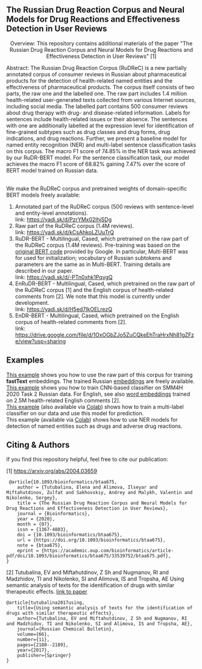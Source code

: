 The Russian Drug Reaction Corpus and Neural Models for Drug Reactions and Effectiveness Detection in User Reviews
---

<p style="text-align: center;">
Overview: This repository contains additional materials of the paper "The Russian Drug Reaction Corpus and Neural Models for Drug Reactions and Effectiveness Detection in User Reviews" [1]
</p>
Abstract: The Russian Drug Reaction Corpus (RuDReC) is a new partially annotated corpus of consumer reviews in Russian about pharmaceutical products for the detection of health-related named entities and the effectiveness of pharmaceutical products. The corpus itself consists of two parts, the raw one and the labelled one. The raw part includes 1.4 million health-related user-generated texts collected from various Internet sources, including social media. The labelled part contains 500 consumer reviews about drug therapy with drug- and disease-related information. Labels for sentences include health-related issues or their absence. The sentences with one are additionally labelled at the expression level for identification of fine-grained subtypes such as drug classes and drug forms, drug indications, and drug reactions. Further, we present a baseline model for named entity recognition (NER) and multi-label sentence classification tasks on this corpus. The macro F1 score of 74.85% in the NER task was achieved by our RuDR-BERT model. For the sentence classification task, our model achieves the macro F1 score of 68.82% gaining 7.47% over the score of BERT model trained on Russian data. 

\
We make the RuDReC corpus and pretrained weights of domain-specific BERT models freely available:

1. Annotated part of the RuDReC corpus (500 reviews with sentence-level and entity-level annotations). \
   link: https://yadi.sk/d/PzrYMx02lhjSDg
2. Raw part of the RuDReC corpus (1.4M reviews). \
   link: https://yadi.sk/d/kCsAhkoLZUuTrQ
3. RuDR-BERT - Multilingual, Cased, which pretrained on the raw part of the RuDReC corpus (1.4M reviews). Pre-training was based on the [original BERT code](https://github.com/google-research/bert) provided by Google. In particular, Multi-BERT was for used for initialization; vocabulary of Russian subtokens and parameters are the same as in Multi-BERT. Training details are described in our paper. \
   link: https://yadi.sk/d/-PTn0xhk1PqvgQ
4. EnRuDR-BERT - Multilingual, Cased, which pretrained on the raw part of the RuDReC corpus [1] and the English corpus of health-related comments from [2]. We note that this model is currently under development. \
   link: https://yadi.sk/d/H5ed7IkOELrezQ
5. EnDR-BERT - Multilingual, Cased, which pretrained on the English corpus of health-related comments from [2]. \
   link: https://drive.google.com/file/d/1OxOGbZJo5ZuCQkeEhTraHrxNh81gZFze/view?usp=sharing

Examples
---

[This example](https://github.com/cimm-kzn/RuDReC/blob/master/examples/Raw_preprocessing.ipynb) shows you how to use the raw part of this corpus for training **fastText** embeddings.  The trained Russian [embeddings](https://drive.google.com/file/d/1su3IYY1avcj95tez69JI8f5qsTng72-I/view?usp=sharing) are freely available. \
[This example](https://github.com/cimm-kzn/RuDReC/blob/master/examples/Tweets_classification_CNN.ipynb) shows you how to train CNN-based classifier on SMM4H 2020 Task 2 Russian data. For English, see also [word embeddings](https://github.com/dartrevan/ChemTextMining/blob/master/word2vec/Health_2.5mreviews.s200.w10.n5.v15.cbow.bin) trained on 2.5M health-related English comments [2]. \
[This example](https://github.com/cimm-kzn/RuDReC/blob/master/examples/multilabel_text_classification_RuDReC_bert.ipynb) (also available via [Colab](https://colab.research.google.com/drive/1g_2W__vi6fuEn8pSma0NXNHbNuebptHF?usp=sharing)) shows how to train a multi-label classifier on our data and use this model for prediction.  \
This example (available via [Colab](https://colab.research.google.com/drive/12QVJ9ApygShdEyjkwddB380QzbYuQB9D?usp=sharing)) shows how to use NER models for detection of named entities such as drugs and adverse drug reactions.



Citing & Authors
---
If you find this repository helpful, feel free to cite our publication:

[1] https://arxiv.org/abs/2004.03659
```
 @article{10.1093/bioinformatics/btaa675,
    author = {Tutubalina, Elena and Alimova, Ilseyar and Miftahutdinov, Zulfat and Sakhovskiy, Andrey and Malykh, Valentin and Nikolenko, Sergey},
    title = {The Russian Drug Reaction Corpus and Neural Models for Drug Reactions and Effectiveness Detection in User Reviews},
    journal = {Bioinformatics},
    year = {2020},
    month = {07},
    issn = {1367-4803},
    doi = {10.1093/bioinformatics/btaa675},
    url = {https://doi.org/10.1093/bioinformatics/btaa675},
    note = {btaa675},
    eprint = {https://academic.oup.com/bioinformatics/article-pdf/doi/10.1093/bioinformatics/btaa675/33539752/btaa675.pdf},
}
```
[2] Tutubalina, EV and Miftahutdinov, Z Sh and Nugmanov, RI and Madzhidov, TI and Nikolenko, SI and Alimova, IS and Tropsha, AE Using semantic analysis of texts for the identification of drugs with similar therapeutic effects.
   [link to paper](https://www.researchgate.net/profile/Elena_Tutubalina/publication/323751823_Using_semantic_analysis_of_texts_for_the_identification_of_drugs_with_similar_therapeutic_effects/links/5bf7cfc3299bf1a0202cbc1f/Using-semantic-analysis-of-texts-for-the-identification-of-drugs-with-similar-therapeutic-effects.pdf)
```
@article{tutubalina2017using,
    title={Using semantic analysis of texts for the identification of drugs with similar therapeutic effects},
    author={Tutubalina, EV and Miftahutdinov, Z Sh and Nugmanov, RI and Madzhidov, TI and Nikolenko, SI and Alimova, IS and Tropsha, AE},
    journal={Russian Chemical Bulletin},
    volume={66},
    number={11},
    pages={2180--2189},
    year={2017},
    publisher={Springer}
}
```
